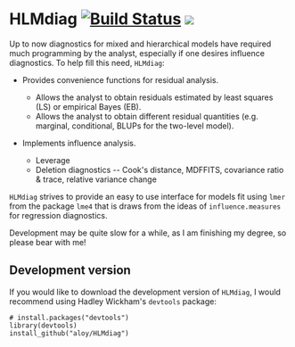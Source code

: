 # HLMdiag [![Build Status](https://travis-ci.org/aloy/HLMdiag.svg?branch=master)](https://travis-ci.org/aloy/HLMdiag) [![](http://cranlogs.r-pkg.org/badges/HLMdiag)](http://cran.rstudio.com/web/packages/HLMdiag/index.html)

Up to now diagnostics for mixed and hierarchical models have required much programming by 
the analyst, especially if one desires influence diagnostics. 
To help fill this need, `HLMdiag`:

* Provides convenience functions for residual analysis.
  * Allows the analyst to obtain residuals estimated by least squares (LS) or empirical Bayes (EB).
  * Allows the analyst to obtain different residual quantities (e.g. marginal, conditional, BLUPs for the two-level model).

* Implements influence analysis.
  * Leverage
  * Deletion diagnostics -- Cook's distance, MDFFITS, covariance ratio & trace, relative variance change 

`HLMdiag` strives to provide an easy to use interface for models fit using `lmer` from the package `lme4` that is draws from the ideas of `influence.measures` for regression diagnostics.

Development may be quite slow for a while, as I am finishing my degree, so please bear with me!

## Development version

If you would like to download the development version of `HLMdiag`, I would recommend using Hadley Wickham's `devtools` package:

    # install.packages("devtools")
    library(devtools)
    install_github("aloy/HLMdiag")
